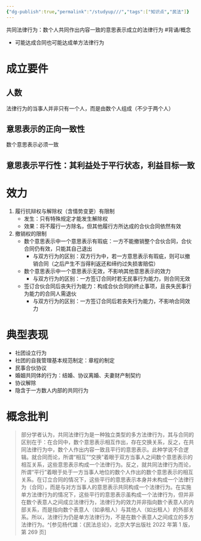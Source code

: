 ```yaml
---
{"dg-publish":true,"permalink":"/studyup///","tags":["知识点","民法"]}
---
```


共同法律行为：数个人共同作出内容一致的意思表示成立的法律行为 #背诵/概念 
- 可能达成合同也可能达成单方法律行为
# 成立要件
## 人数
法律行为的当事人并非只有一个人，而是由数个人组成（不少于两个人）
## 意思表示的正向一致性
数个意思表示必须一致
## 意思表示平行性：其利益处于平行状态，利益目标一致
# 效力
1. 履行抗辩权与解除权（含情势变更）有限制
	- 发生：只有特殊规定才能发生解除权
	- 效果：将不履行一方除名，但其他履行方所达成的合伙合同依然有效
2. 撤销权的限制
	- 数个意思表示中一个意思表示有瑕疵：一方不能撤销整个合伙合同，合伙合同仍有效，只能其自己退出
		- 与双方行为的区别：双方行为中，若一方意思表示有瑕疵，则可以撤销合同（之后产生不当得利返还和缔约过失损害赔偿）
	- 数个意思表示中一个意思表示无效，不影响其他意思表示的效力
		- 与双方行为的区别：一方签订合同时若无民事行为能力，则合同无效
	- 签订合伙合同后丧失行为能力：构成合伙合同的终止事项，且丧失民事行为能力的合同人需退伙
		- 与双方行为的区别：一方签订合同后若丧失行为能力，不影响合同效力
# 典型表现
- 社团设立行为
- 社团的自我管理基本规范制定：章程的制定
- 民事合伙协议
- 婚姻共同体的行为：结婚、协议离婚、夫妻财产制契约
- 协议解除
- 隐含于一方数人内部的共同行为
# 概念批判
>部分学者认为，共同法律行为是一种独立类型的多方法律行为，其与合同的区别在于：在合同中，数个意思表示相互作出，存在交换关系，反之，在共同法律行为中，数个人作出内容一致且平行的意思表示。此种学说不合逻辑。就合同而论，所谓“相互”“交换”着眼于双方当事人之间数个意思表示的相互关系，这些意思表示构成一个法律行为。反之，就共同法律行为而论，所谓“平行”着眼于处于一方当事人地位的数个人作出的数个意思表示的相互关系。在订立合同的情况下，这些平行的意思表示本身并未构成一个法律行为（合同），而是与对方当事人的意思表示共同构成一个法律行为。在实施单方法律行为的情况下，这些平行的意思表示虽构成一个法律行为，但并非在数个表意人之间成立法律行为，法律行为的效力并非指向数个表意人的内部关系，而是指向数个表意人（如承租人）与其他人（如出租人）的外部关系。所以，法律行为仍是单方法律行为，不是在数个表意人之间成立的多方法律行为。^[参见杨代雄：《民法总论》，北京大学出版社 2022 年第 1 版，第 269 页]